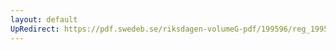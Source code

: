 ```yaml
---
layout: default
UpRedirect: https://pdf.swedeb.se/riksdagen-volumeG-pdf/199596/reg_199596/reg_199596_0324.pdf
---
```

